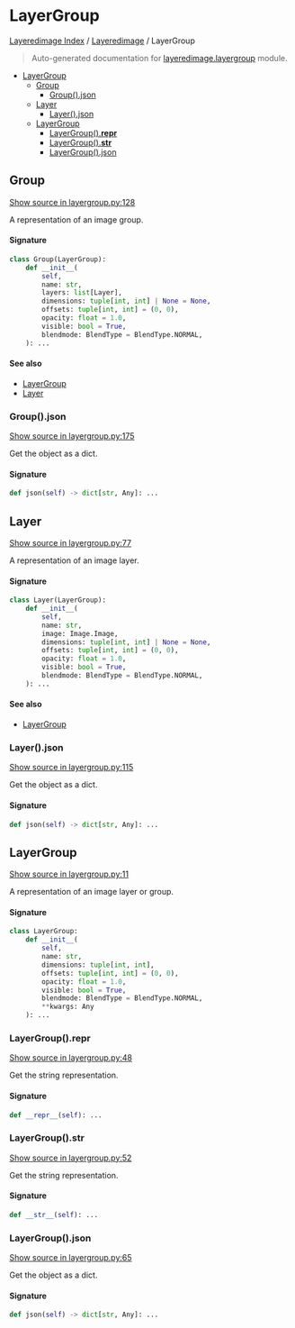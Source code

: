 # LayerGroup

[Layeredimage Index](../README.md#layeredimage-index) / [Layeredimage](./index.md#layeredimage) / LayerGroup

> Auto-generated documentation for [layeredimage.layergroup](../../../layeredimage/layergroup.py) module.

- [LayerGroup](#layergroup)
  - [Group](#group)
    - [Group().json](#group()json)
  - [Layer](#layer)
    - [Layer().json](#layer()json)
  - [LayerGroup](#layergroup-1)
    - [LayerGroup().__repr__](#layergroup()__repr__)
    - [LayerGroup().__str__](#layergroup()__str__)
    - [LayerGroup().json](#layergroup()json)

## Group

[Show source in layergroup.py:128](../../../layeredimage/layergroup.py#L128)

A representation of an image group.

#### Signature

```python
class Group(LayerGroup):
    def __init__(
        self,
        name: str,
        layers: list[Layer],
        dimensions: tuple[int, int] | None = None,
        offsets: tuple[int, int] = (0, 0),
        opacity: float = 1.0,
        visible: bool = True,
        blendmode: BlendType = BlendType.NORMAL,
    ): ...
```

#### See also

- [LayerGroup](#layergroup)
- [Layer](#layer)

### Group().json

[Show source in layergroup.py:175](../../../layeredimage/layergroup.py#L175)

Get the object as a dict.

#### Signature

```python
def json(self) -> dict[str, Any]: ...
```



## Layer

[Show source in layergroup.py:77](../../../layeredimage/layergroup.py#L77)

A representation of an image layer.

#### Signature

```python
class Layer(LayerGroup):
    def __init__(
        self,
        name: str,
        image: Image.Image,
        dimensions: tuple[int, int] | None = None,
        offsets: tuple[int, int] = (0, 0),
        opacity: float = 1.0,
        visible: bool = True,
        blendmode: BlendType = BlendType.NORMAL,
    ): ...
```

#### See also

- [LayerGroup](#layergroup)

### Layer().json

[Show source in layergroup.py:115](../../../layeredimage/layergroup.py#L115)

Get the object as a dict.

#### Signature

```python
def json(self) -> dict[str, Any]: ...
```



## LayerGroup

[Show source in layergroup.py:11](../../../layeredimage/layergroup.py#L11)

A representation of an image layer or group.

#### Signature

```python
class LayerGroup:
    def __init__(
        self,
        name: str,
        dimensions: tuple[int, int],
        offsets: tuple[int, int] = (0, 0),
        opacity: float = 1.0,
        visible: bool = True,
        blendmode: BlendType = BlendType.NORMAL,
        **kwargs: Any
    ): ...
```

### LayerGroup().__repr__

[Show source in layergroup.py:48](../../../layeredimage/layergroup.py#L48)

Get the string representation.

#### Signature

```python
def __repr__(self): ...
```

### LayerGroup().__str__

[Show source in layergroup.py:52](../../../layeredimage/layergroup.py#L52)

Get the string representation.

#### Signature

```python
def __str__(self): ...
```

### LayerGroup().json

[Show source in layergroup.py:65](../../../layeredimage/layergroup.py#L65)

Get the object as a dict.

#### Signature

```python
def json(self) -> dict[str, Any]: ...
```